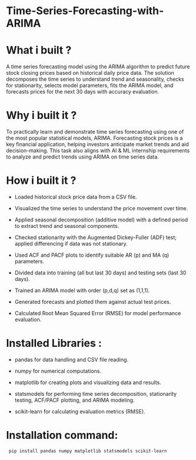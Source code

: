# Time-Series-Forecasting-with-ARIMA
# What i built ?
A time series forecasting model using the ARIMA algorithm to predict future stock closing prices based on historical daily price data. The solution decomposes the time series to understand trend and seasonality, checks for stationarity, selects model parameters, fits the ARIMA model, and forecasts prices for the next 30 days with accuracy evaluation.

# Why i built it ?
To practically learn and demonstrate time series forecasting using one of the most popular statistical models, ARIMA. Forecasting stock prices is a key financial application, helping investors anticipate market trends and aid decision-making. This task also aligns with AI & ML internship requirements to analyze and predict trends using ARIMA on time series data.

# How i built it ?
- Loaded historical stock price data from a CSV file.

- Visualized the time series to understand the price movement over time.

- Applied seasonal decomposition (additive model) with a defined period to extract trend and seasonal components.

- Checked stationarity with the Augmented Dickey-Fuller (ADF) test; applied differencing if data was not stationary.

- Used ACF and PACF plots to identify suitable AR (p) and MA (q) parameters.

- Divided data into training (all but last 30 days) and testing sets (last 30 days).

- Trained an ARIMA model with order (p,d,q) set as (1,1,1).

- Generated forecasts and plotted them against actual test prices.

- Calculated Root Mean Squared Error (RMSE) for model performance evaluation.

# Installed Libraries :
- pandas for data handling and CSV file reading.

- numpy for numerical computations.

- matplotlib for creating plots and visualizing data and results.

- statsmodels for performing time series decomposition, stationarity testing, ACF/PACF plotting, and ARIMA modeling.

- scikit-learn for calculating evaluation metrics (RMSE).

# Installation command:


     pip install pandas numpy matplotlib statsmodels scikit-learn
